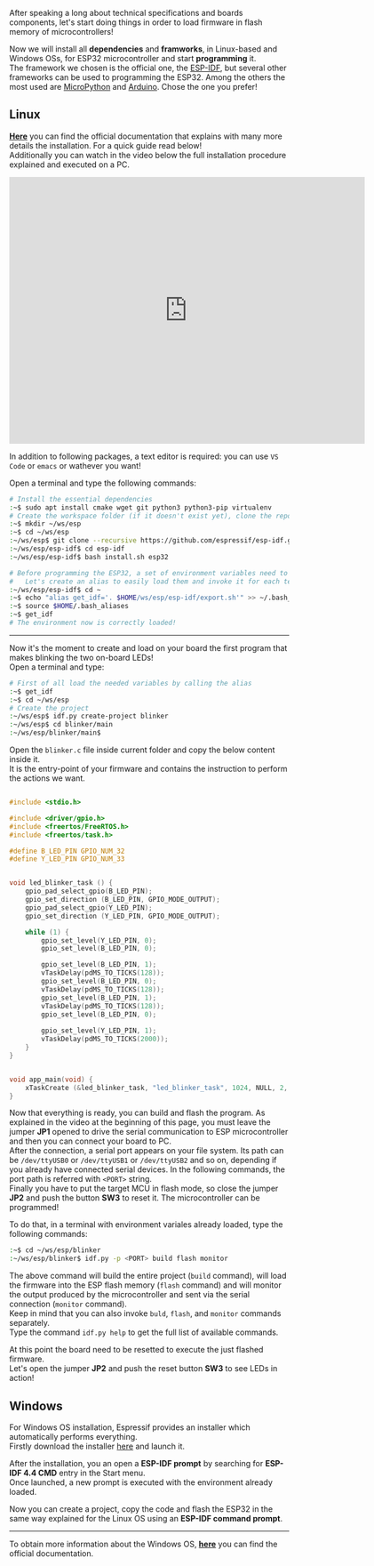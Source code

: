 

After speaking a long about technical specifications and boards components, let's start doing things in order to load firmware in flash memory of microcontrollers!

Now we will install all **dependencies** and **framworks**, in Linux-based and Windows OSs, for ESP32 microcontroller and start **programming** it.  
The framework we chosen is the official one, the [ESP-IDF](https://docs.espressif.com/projects/esp-idf/en/stable/esp32/index.html), but several other frameworks can be used to programming the ESP32. Among the others the most used are [MicroPython](https://docs.micropython.org/en/latest/esp32/tutorial/intro.html) and [Arduino](https://github.com/espressif/arduino-esp32). Chose the one you prefer!


## Linux

[**Here**](https://docs.espressif.com/projects/esp-idf/en/latest/esp32/get-started/linux-macos-setup.html) you can find the official documentation that explains with many more details the installation. For a quick guide read below!  
Additionally you can watch in the video below the full installation procedure explained and executed on a PC.
<iframe
    width="640"
    height="480"
    src="https://www.youtube.com/embed/HRT5CTC8D_4"
    frameborder="0"
    allow="autoplay; encrypted-media"
    allowfullscreen
>
</iframe>

In addition to following packages, a text editor is required: you can use `VS Code` or `emacs` or wathever you want!

Open a terminal and type the following commands:

``` bash
# Install the essential dependencies
:~$ sudo apt install cmake wget git python3 python3-pip virtualenv
# Create the workspace folder (if it doesn't exist yet), clone the repository of ESP-IDF version 4.4.1 and install it
:~$ mkdir ~/ws/esp
:~$ cd ~/ws/esp
:~/ws/esp$ git clone --recursive https://github.com/espressif/esp-idf.git -b 4.4.1
:~/ws/esp/esp-idf$ cd esp-idf
:~/ws/esp/esp-idf$ bash install.sh esp32

# Before programming the ESP32, a set of environment variables need to be defined in the shell environment
#   Let's create an alias to easily load them and invoke it for each terminal you need
:~/ws/esp/esp-idf$ cd ~
:~$ echo "alias get_idf='. $HOME/ws/esp/esp-idf/export.sh'" >> ~/.bash_aliases
:~$ source $HOME/.bash_aliases
:~$ get_idf
# The environment now is correctly loaded!
```

---

Now it's the moment to create and load on your board the first program that makes blinking the two on-board LEDs!  
Open a terminal and type:

``` bash
# First of all load the needed variables by calling the alias
:~$ get_idf
:~$ cd ~/ws/esp
# Create the project
:~/ws/esp$ idf.py create-project blinker
:~/ws/esp$ cd blinker/main
:~/ws/esp/blinker/main$ 
```

Open the `blinker.c` file inside current folder and copy the below content inside it.  
It is the entry-point of your firmware and contains the instruction to perform the actions we want.

``` C

#include <stdio.h>

#include <driver/gpio.h>
#include <freertos/FreeRTOS.h>
#include <freertos/task.h>

#define B_LED_PIN GPIO_NUM_32
#define Y_LED_PIN GPIO_NUM_33


void led_blinker_task () {
    gpio_pad_select_gpio(B_LED_PIN);
    gpio_set_direction (B_LED_PIN, GPIO_MODE_OUTPUT);
    gpio_pad_select_gpio(Y_LED_PIN);
    gpio_set_direction (Y_LED_PIN, GPIO_MODE_OUTPUT);

    while (1) {
        gpio_set_level(Y_LED_PIN, 0);
        gpio_set_level(B_LED_PIN, 0);

        gpio_set_level(B_LED_PIN, 1);
        vTaskDelay(pdMS_TO_TICKS(128));
        gpio_set_level(B_LED_PIN, 0);
        vTaskDelay(pdMS_TO_TICKS(128));
        gpio_set_level(B_LED_PIN, 1);
        vTaskDelay(pdMS_TO_TICKS(128));
        gpio_set_level(B_LED_PIN, 0);
        
        gpio_set_level(Y_LED_PIN, 1);
        vTaskDelay(pdMS_TO_TICKS(2000));
    }
}


void app_main(void) {
    xTaskCreate (&led_blinker_task, "led_blinker_task", 1024, NULL, 2, NULL);
}
```

Now that everything is ready, you can build and flash the program.
As explained in the video at the beginning of this page, you must leave the jumper **JP1** opened to drive the serial communication to ESP microcontroller and then you can connect your board to PC.  
After the connection, a serial port appears on your file system. Its path can be `/dev/ttyUSB0` or `/dev/ttyUSB1` or `/dev/ttyUSB2` and so on, depending if you already have connected serial devices. In the following commands, the port path is referred with `<PORT>` string.  
Finally you have to put the target MCU in flash mode, so close the jumper **JP2** and push the button **SW3** to reset it. The microcontroller can be programmed!

To do that, in a terminal with environment variales already loaded, type the following commands:
``` bash
:~$ cd ~/ws/esp/blinker
:~/ws/esp/blinker$ idf.py -p <PORT> build flash monitor
```

The above command will build the entire project (`build` command), will load the firmware into the ESP flash memory (`flash` command) and will monitor the output produced by the microcontroller and sent via the serial connection (`monitor` command).  
Keep in mind that you can also invoke `buld`, `flash`, and `monitor` commands separately.  
Type the command `idf.py help` to get the full list of available commands.

At this point the board need to be resetted to execute the just flashed firmware.  
Let's open the jumper **JP2** and push the reset button **SW3** to see LEDs in action!

## Windows

For Windows OS installation, Espressif provides an installer which automatically performs everything.  
Firstly download the installer [here](https://dl.espressif.com/dl/esp-idf/?idf=4.4) and launch it.

After the installation, you an open a **ESP-IDF prompt** by searching for **ESP-IDF 4.4 CMD** entry in the Start menu.  
Once launched, a new prompt is executed with the environment already loaded.

Now you can create a project, copy the code and flash the ESP32 in the same way explained for the Linux OS using an **ESP-IDF command prompt**.

---

To obtain more information about the Windows OS, [**here**](https://docs.espressif.com/projects/esp-idf/en/latest/esp32/get-started/windows-setup.html) you can find the official documentation.  